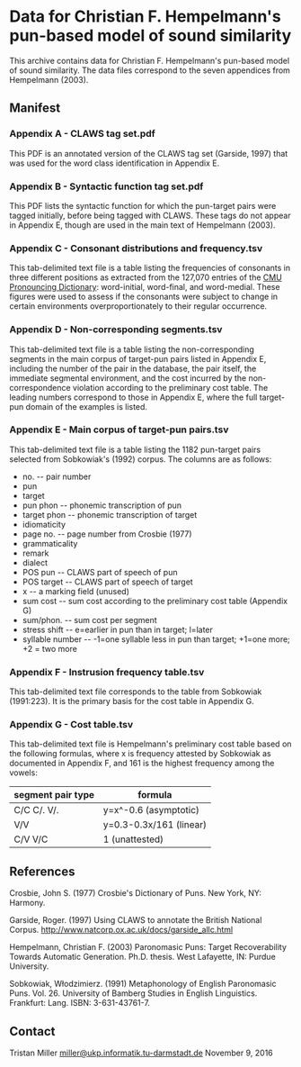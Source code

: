 # Data for Christian F. Hempelmann's pun-based model of sound similarity

This archive contains data for Christian F. Hempelmann's pun-based
model of sound similarity.  The data files correspond to the seven
appendices from Hempelmann (2003).

## Manifest

### Appendix A - CLAWS tag set.pdf

This PDF is an annotated version of the CLAWS tag set (Garside, 1997)
that was used for the word class identification in Appendix E.

### Appendix B - Syntactic function tag set.pdf

This PDF lists the syntactic function for which the pun-target pairs
were tagged initially, before being tagged with CLAWS.  These tags do
not appear in Appendix E, though are used in the main text of
Hempelmann (2003).

### Appendix C - Consonant distributions and frequency.tsv

This tab-delimited text file is a table listing the frequencies of
consonants in three different positions as extracted from the 127,070
entries of the
[CMU Pronouncing Dictionary](http://www.speech.cs.cmu.edu/cgi-bin/cmudict):
word-initial, word-final, and word-medial. These figures were used to
assess if the consonants were subject to change in certain
environments overproportionately to their regular occurrence.

### Appendix D - Non-corresponding segments.tsv

This tab-delimited text file is a table listing the non-corresponding
segments in the main corpus of target-pun pairs listed in Appendix E,
including the number of the pair in the database, the pair itself, the
immediate segmental environment, and the cost incurred by the
non-correspondence violation according to the preliminary cost
table. The leading numbers correspond to those in Appendix E, where
the full target-pun domain of the examples is listed.

### Appendix E - Main corpus of target-pun pairs.tsv

This tab-delimited text file is a table listing the 1182 pun-target
pairs selected from Sobkowiak's (1992) corpus.  The columns are as
follows:

* no. -- pair number
* pun
* target
* pun phon -- phonemic transcription of pun
* target phon -- phonemic transcription of target
* idiomaticity
* page no. -- page number from Crosbie (1977)
* grammaticality
* remark
* dialect
* POS pun -- CLAWS part of speech of pun
* POS target -- CLAWS part of speech of target
* x -- a marking field (unused)
* sum cost -- sum cost according to the preliminary cost table
  (Appendix G)
* sum/phon. -- sum cost per segment
* stress shift -- e=earlier in pun than in target; l=later
* syllable number -- -1=one syllable less in pun than target; +1=one
  more; +2 = two more

### Appendix F - Instrusion frequency table.tsv

This tab-delimited text file corresponds to the table from Sobkowiak
(1991:223). It is the primary basis for the cost table in Appendix G.

### Appendix G - Cost table.tsv

This tab-delimited text file is Hempelmann's preliminary cost table
based on the following formulas, where x is frequency attested by
Sobkowiak as documented in Appendix F, and 161 is the highest
frequency among the vowels:

| segment pair type | formula                 |
|-------------------|-------------------------|
| C/C C/. V/.       | y=x^-0.6 (asymptotic)   |
| V/V               | y=0.3-0.3x/161 (linear) |
| C/V V/C           | 1 (unattested)          |

## References

Crosbie, John S. (1977) Crosbie's Dictionary of Puns. New York, NY:
Harmony.

Garside, Roger. (1997) Using CLAWS to annotate the British National
Corpus. http://www.natcorp.ox.ac.uk/docs/garside_allc.html

Hempelmann, Christian F. (2003) Paronomasic Puns: Target
Recoverability Towards Automatic Generation. Ph.D. thesis. West
Lafayette, IN: Purdue University.

Sobkowiak, Włodzimierz. (1991) Metaphonology of English Paronomasic
Puns. Vol. 26. University of Bamberg Studies in English
Linguistics. Frankfurt: Lang. ISBN: 3-631-43761-7.

## Contact

Tristan Miller
miller@ukp.informatik.tu-darmstadt.de
November 9, 2016
